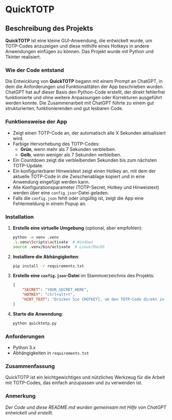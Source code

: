 # QuickTOTP

## Beschreibung des Projekts

**QuickTOTP** ist eine kleine GUI-Anwendung, die entwickelt wurde, um TOTP-Codes anzuzeigen und diese mithilfe eines Hotkeys in andere Anwendungen einfügen zu können. Das Projekt wurde mit Python und Tkinter realisiert.

### Wie der Code entstand

Die Entwicklung von **QuickTOTP** begann mit einem Prompt an ChatGPT, in dem die Anforderungen und Funktionalitäten der App beschrieben wurden. ChatGPT hat auf dieser Basis den Python-Code erstellt, der direkt fehlerfrei funktionierte und ohne weitere Anpassungen oder Korrekturen ausgeführt werden konnte. Die Zusammenarbeit mit ChatGPT führte zu einem gut strukturierten, funktionierenden und gut lesbaren Code.

### Funktionsweise der App

- Zeigt einen TOTP-Code an, der automatisch alle X Sekunden aktualisiert wird.
- Farbige Hervorhebung des TOTP-Codes:
  - **Grün**, wenn mehr als 7 Sekunden verbleiben.
  - **Gelb**, wenn weniger als 7 Sekunden verbleiben.
- Ein Countdown zeigt die verbleibenden Sekunden bis zum nächsten TOTP-Update.
- Ein konfigurierbarer Hinweistext zeigt einen Hotkey an, mit dem der aktuelle TOTP-Code in die Zwischenablage kopiert und in eine Anwendung eingefügt werden kann.
- Alle Konfigurationsparameter (TOTP-Secret, Hotkey und Hinweistext) werden über eine `config.json`-Datei geladen.
- Falls die `config.json` fehlt oder ungültig ist, zeigt die App eine Fehlermeldung in einem Popup an.

### Installation

1. **Erstelle eine virtuelle Umgebung** (optional, aber empfohlen):

    ```bash
    python -m venv .venv
    .\.venv\Scripts\activate  # Windows
    source .venv/bin/activate  # Linux/MacOS
    ```

2. **Installiere die Abhängigkeiten**:

    ```bash
    pip install -r requirements.txt
    ```

3. **Erstelle eine `config.json`-Datei** im Stammverzeichnis des Projekts:

    ```json
    {
        "SECRET": "YOUR_SECRET_HERE",
        "HOTKEY": "ctrl+alt+t",
        "HINT_TEXT": "Drücken Sie {HOTKEY}, um den TOTP-Code direkt in Ihre Anwendung einzufügen."
    }
    ```

4. **Starte die Anwendung**:

    ```bash
    python quicktotp.py
    ```

### Anforderungen

- Python 3.x
- Abhängigkeiten in `requirements.txt`

### Zusammenfassung

QuickTOTP ist ein leichtgewichtiges und nützliches Werkzeug für die Arbeit mit TOTP-Codes, das einfach anzupassen und zu verwenden ist.

### Anmerkung
*Der Code und diese README.md wurden gemeinsam mit Hilfe von ChatGPT entwickelt und erstellt.*

